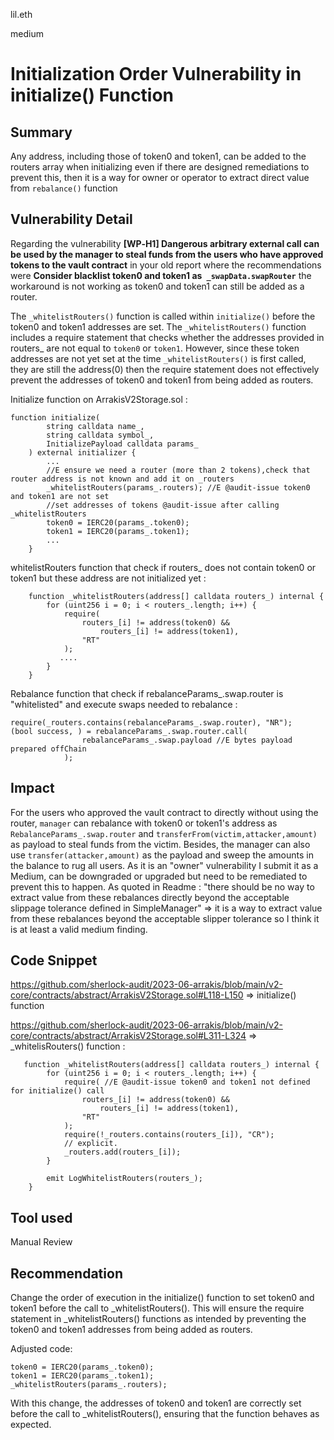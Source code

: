 lil.eth

medium

# Initialization Order Vulnerability in initialize() Function

## Summary
Any address, including those of token0 and token1, can be added to the routers array when initializing even if there are designed remediations to prevent this, then it is a way for owner or operator to extract direct value from `rebalance()` function 

## Vulnerability Detail

Regarding the vulnerability **[WP‐H1] Dangerous arbitrary external call can be used by the manager to steal funds from the users who have approved tokens to the vault contract** in your old report where the recommendations were **Consider blacklist token0 and token1 as` _swapData.swapRouter`** the workaround is not working as token0 and token1 can still be added as a router.

The `_whitelistRouters()` function is called within `initialize()` before the token0 and token1 addresses are set. The `_whitelistRouters()` function includes a require statement that checks whether the addresses provided in routers_ are not equal to `token0` or `token1`. However, since these token addresses are not yet set at the time `_whitelistRouters()` is first called, they are still the  address(0) then the require statement does not effectively prevent the addresses of token0 and token1 from being added as routers.

Initialize function on ArrakisV2Storage.sol : 
```solidity
function initialize(
        string calldata name_,
        string calldata symbol_,
        InitializePayload calldata params_
    ) external initializer {
        ...
        //E ensure we need a router (more than 2 tokens),check that router address is not known and add it on _routers
        _whitelistRouters(params_.routers); //E @audit-issue token0 and token1 are not set
        //set addresses of tokens @audit-issue after calling _whitelistRouters
        token0 = IERC20(params_.token0);
        token1 = IERC20(params_.token1);
        ...
    }
```
whitelistRouters function that check if routers_ does not contain token0 or token1 but these address are not initialized yet : 
```solidity
    function _whitelistRouters(address[] calldata routers_) internal {
        for (uint256 i = 0; i < routers_.length; i++) {
            require(
                routers_[i] != address(token0) &&
                    routers_[i] != address(token1),
                "RT"
            );
           ....
        }
    }
```
Rebalance function that check if rebalanceParams_.swap.router is "whitelisted" and execute swaps needed to rebalance : 
```solidity
require(_routers.contains(rebalanceParams_.swap.router), "NR"); 
(bool success, ) = rebalanceParams_.swap.router.call(
                rebalanceParams_.swap.payload //E bytes payload prepared offChain
            );
```


## Impact

For the users who approved the vault contract to directly without using the router, `manager` can rebalance with token0 or token1's address as `RebalanceParams_.swap.router` and `transferFrom(victim,attacker,amount)` as payload to steal funds from the victim.
Besides, the manager can also use `transfer(attacker,amount)` as the payload and sweep the amounts in the balance to rug all users.
As it is an "owner" vulnerability I submit it as a Medium, can be downgraded or upgraded but need to be remediated to prevent this to happen.
As quoted in Readme : "there should be no way to extract value from these rebalances directly beyond the acceptable slippage tolerance defined in SimpleManager" => it is a way to extract value from these rebalances beyond the acceptable slipper tolerance so I think it is at least a valid medium finding.

## Code Snippet

https://github.com/sherlock-audit/2023-06-arrakis/blob/main/v2-core/contracts/abstract/ArrakisV2Storage.sol#L118-L150 => initialize() function

https://github.com/sherlock-audit/2023-06-arrakis/blob/main/v2-core/contracts/abstract/ArrakisV2Storage.sol#L311-L324 => _whitelisRouters() function : 
```solidity
   function _whitelistRouters(address[] calldata routers_) internal {
        for (uint256 i = 0; i < routers_.length; i++) {
            require( //E @audit-issue token0 and token1 not defined for initialize() call
                routers_[i] != address(token0) &&
                    routers_[i] != address(token1),
                "RT"
            );
            require(!_routers.contains(routers_[i]), "CR");
            // explicit.
            _routers.add(routers_[i]);
        }

        emit LogWhitelistRouters(routers_);
    }
```
## Tool used

Manual Review

## Recommendation
Change the order of execution in the initialize() function to set token0 and token1 before the call to _whitelistRouters(). This will ensure the require statement in _whitelistRouters() functions as intended by preventing the token0 and token1 addresses from being added as routers.

Adjusted code:
```solidity
token0 = IERC20(params_.token0);
token1 = IERC20(params_.token1);
_whitelistRouters(params_.routers);
```

With this change, the addresses of token0 and token1 are correctly set before the call to _whitelistRouters(), ensuring that the function behaves as expected.